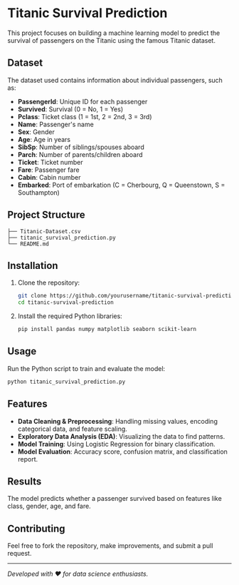 # Titanic Survival Prediction

This project focuses on building a machine learning model to predict the survival of passengers on the Titanic using the famous Titanic dataset.

## Dataset

The dataset used contains information about individual passengers, such as:
- **PassengerId**: Unique ID for each passenger
- **Survived**: Survival (0 = No, 1 = Yes)
- **Pclass**: Ticket class (1 = 1st, 2 = 2nd, 3 = 3rd)
- **Name**: Passenger's name
- **Sex**: Gender
- **Age**: Age in years
- **SibSp**: Number of siblings/spouses aboard
- **Parch**: Number of parents/children aboard
- **Ticket**: Ticket number
- **Fare**: Passenger fare
- **Cabin**: Cabin number
- **Embarked**: Port of embarkation (C = Cherbourg, Q = Queenstown, S = Southampton)

## Project Structure

```
├── Titanic-Dataset.csv
├── titanic_survival_prediction.py
└── README.md
```

## Installation

1. Clone the repository:
   ```bash
   git clone https://github.com/yourusername/titanic-survival-prediction.git
   cd titanic-survival-prediction
   ```
2. Install the required Python libraries:
   ```bash
   pip install pandas numpy matplotlib seaborn scikit-learn
   ```

## Usage

Run the Python script to train and evaluate the model:
```bash
python titanic_survival_prediction.py
```

## Features
- **Data Cleaning & Preprocessing**: Handling missing values, encoding categorical data, and feature scaling.
- **Exploratory Data Analysis (EDA)**: Visualizing the data to find patterns.
- **Model Training**: Using Logistic Regression for binary classification.
- **Model Evaluation**: Accuracy score, confusion matrix, and classification report.

## Results
The model predicts whether a passenger survived based on features like class, gender, age, and fare.

## Contributing
Feel free to fork the repository, make improvements, and submit a pull request.

---

*Developed with ❤️ for data science enthusiasts.*

